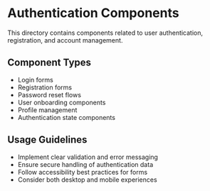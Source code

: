 # Authentication Components

This directory contains components related to user authentication, registration, and account management.

## Component Types

- Login forms
- Registration forms
- Password reset flows
- User onboarding components
- Profile management
- Authentication state components

## Usage Guidelines

- Implement clear validation and error messaging
- Ensure secure handling of authentication data
- Follow accessibility best practices for forms
- Consider both desktop and mobile experiences